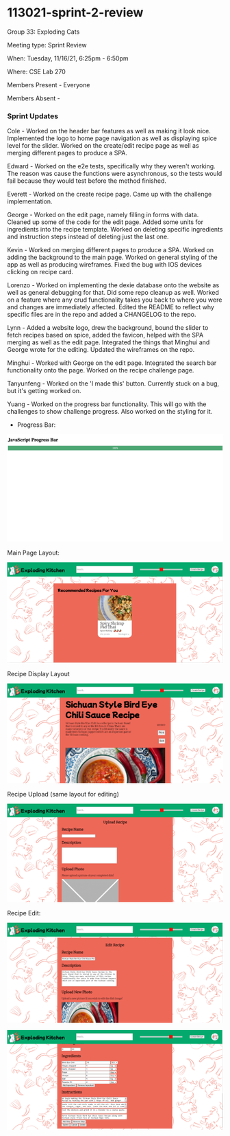 # 113021-sprint-2-review

Group 33: Exploding Cats

Meeting type: Sprint Review

When: Tuesday, 11/16/21, 6:25pm - 6:50pm

Where: CSE Lab 270

Members Present - Everyone

Members Absent -

### Sprint Updates

Cole - Worked on the header bar features as well as making it look nice. Implemented the logo to home page navigation as well as displaying spice level for the slider. Worked on the create/edit recipe page as well as merging different pages to produce a SPA.

Edward - Worked on the e2e tests, specifically why they weren't working. The reason was cause the functions were asynchronous, so the tests would fail because they would test before the method finished. 

Everett - Worked on the create recipe page. Came up with the challenge implementation.

George -  Worked on the edit page, namely filling in forms with data. Cleaned up some of the code for the edit page. Added some units for ingredients into the recipe template. Worked on deleting specific ingredients and instruction steps instead of deleting just the last one. 

Kevin - Worked on merging different pages to produce a SPA. Worked on adding the background to the main page. Worked on general styling of the app as well as producing wireframes. Fixed the bug with IOS devices clicking on recipe card.

Lorenzo - Worked on implementing the dexie database onto the website as well as general debugging for that. Did some repo cleanup as well. Worked on a feature where any crud functionality takes you back to where you were and changes are immediately affected. Edited the README to reflect why specific files are in the repo and added a CHANGELOG to the repo.

Lynn - Added a website logo, drew the background, bound the slider to fetch recipes based on spice, added the favicon, helped with the SPA merging as well as the edit page. Integrated the things that Minghui and George wrote for the editing. Updated the wireframes on the repo. 

Minghui -  Worked with George on the edit page. Integrated the search bar functionality onto the page. Worked on the recipe challenge page. 

Tanyunfeng - Worked on the 'I made this' button. Currently stuck on a bug, but it's getting worked on. 

Yuang - Worked on the progress bar functionality. This will go with the challenges to show challenge progress. Also worked on the styling for it. 

- Progress Bar:

![Untitled](media/sprint-2/ProgressBar.png)

Main Page Layout:

![Untitled](media/sprint-2/MainPageLayout.png)

Recipe Display Layout

![Untitled](media/sprint-2/RecipeDisplayLayout.png)

Recipe Upload (same layout for editing)

![Untitled](media/sprint-2/RecipeUpload.png)

Recipe Edit:

![Untitled](media/sprint-2/RecipeEdit1.png)

![Untitled](media/sprint-2/RecipeEdit2.png)
